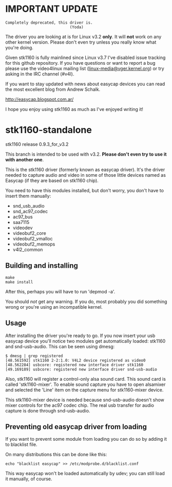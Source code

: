 IMPORTANT UPDATE
================

    Completely deprecated, this driver is.
                                (Yoda)

The driver you are looking at is for Linux v3.2 **only**.
It will **not** work on any other kernel version. Please don't even
try unless you really know what you're doing.

Given stk1160 is fully mainlined since Linux v3.7 I've disabled issue tracking
for this github repository. If you have questions or want to report a bug
please use the video4linux mailing list (linux-media@vger.kernel.org) or
try asking in the IRC channel (#v4l).

If you want to stay updated with news about easycap devices you can
read the most excellent blog from Andrew Schalk.

  http://easycap.blogspot.com.ar/
  
I hope you enjoy using stk1160 as much as I've enjoyed writing it!

stk1160-standalone
==================

stk1160 release 0.9.3\_for\_v3.2

This branch is intended to be used with v3.2.
__Please don't even try to use it with another one__.

This is the stk1160 driver (formerly known as easycap driver).
It's the driver needed to capture audio and video in some of those
little devices named as Easycap (if they are based on stk1160 chip).

You need to have this modules installed, but don't worry,
you don't have to insert them manually:

- snd\_usb\_audio
- snd\_ac97\_codec
- ac97\_bus
- saa7115
- videodev
- videobuf2\_core
- videobuf2\_vmalloc
- videobuf2\_memops
- v4l2\_common

Building and installing
-----------------------

    make
    make install
    
After this, perhaps you will have to run 'depmod -a'.

You should *not* get any warning. 
If you do, most probably you did something wrong or you're using an incompatible kernel.

Usage
-----

After installing the driver you're ready to go.
If you now insert your usb easycap device you'll notice two modules get automatically loaded:
stk1160 and snd-usb-audio.
This can be seen using dmesg:

    $ dmesg | grep registered
    [48.561592] stk1160 2-2:1.0: V4L2 device registered as video0
    [48.562284] usbcore: registered new interface driver stk1160
    [49.169189] usbcore: registered new interface driver snd-usb-audio

Also, stk1160 will register a control-only alsa sound card.
This sound card is called 'stk1160-mixer'.
To enable sound capture you have to open alsamixer and selected
the 'Line' item on the capture menu for stk1160-mixer device.

This stk1160-mixer device is needed because snd-usb-audio
doesn't show mixer controls for the ac97 codec chip.
The real usb transfer for audio capture is done through snd-usb-audio.

Preventing old easycap driver from loading
------------------------------------------

If you want to prevent some module from loading
you can do so by adding it to blacklist file.

On many distributions this can be done like this:

    echo "blacklist easycap" >> /etc/modprobe.d/blacklist.conf

This way easycap won't be loaded automatically by udev;
you can still load it manually, of course.
